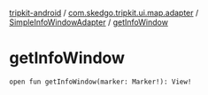 [tripkit-android](../../index.md) / [com.skedgo.tripkit.ui.map.adapter](../index.md) / [SimpleInfoWindowAdapter](index.md) / [getInfoWindow](./get-info-window.md)

# getInfoWindow

`open fun getInfoWindow(marker: Marker!): View!`